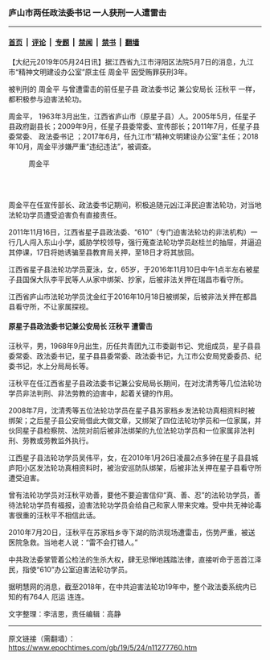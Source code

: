 ### 庐山市两任政法委书记 一人获刑一人遭雷击

---

#### [首页](../../../..?n11277760) &nbsp;|&nbsp; [评论](../../../../../epoch-comment?n11277760) &nbsp;|&nbsp; [专题](../../../../../epoch-special?n11277760) &nbsp;|&nbsp; [禁闻](../../../../../epoch-news?n11277760) &nbsp;|&nbsp; [禁书](../../../../../books?n11277760) &nbsp;|&nbsp; [翻墙](https://github.com/gfw-breaker/nogfw/blob/master/README.md?n11277760)


<div class="post_content" id="artbody" itemprop="articleBody">
 <!-- article content begin -->
 <p>
  【大纪元2019年05月24日讯】据江西省九江市浔阳区法院5月7日的消息，九江市“精神文明建设办公室”原主任
  <ok href="https://www.epochtimes.com/gb/tag/%E5%91%A8%E9%87%91%E5%B9%B3.html">
   周金平
  </ok>
  因受贿罪获刑3年。
 </p>
 <p>
  被判刑的
  <ok href="https://www.epochtimes.com/gb/tag/%E5%91%A8%E9%87%91%E5%B9%B3.html">
   周金平
  </ok>
  与曾遭雷击的前任星子县
  <ok href="https://www.epochtimes.com/gb/tag/%E6%94%BF%E6%B3%95%E5%A7%94%E4%B9%A6%E8%AE%B0.html">
   政法委书记
  </ok>
  兼公安局长
  <ok href="https://www.epochtimes.com/gb/tag/%E6%B1%AA%E7%A7%8B%E5%B9%B3.html">
   汪秋平
  </ok>
  一样，都积极参与迫害法轮功。
 </p>
 <p>
  周金平， 1963年3月出生，江西省庐山市（原星子县）人。2005年5月，任星子县政府副县长；2009年9月，任星子县委常委、宣传部长；2011年7月，任星子县委常委、
  <ok href="https://www.epochtimes.com/gb/tag/%E6%94%BF%E6%B3%95%E5%A7%94%E4%B9%A6%E8%AE%B0.html">
   政法委书记
  </ok>
  ；2017年6月，任九江市“精神文明建设办公室”主任；2018年10月，周金平涉嫌严重“违纪违法”，被调查。
 </p>
 <figure aria-describedby="caption-attachment-11277976" class="wp-caption aligncenter" id="attachment_11277976" style="width: 117px">
  <ok href="https://i.epochtimes.com/assets/uploads/2019/05/1-42.jpg" target="_blank">
   <img alt="" class="wp-image-11277976" src="https://i.epochtimes.com/assets/uploads/2019/05/1-42.jpg"/>
  </ok>
  <br/><figcaption class="wp-caption-text" id="caption-attachment-11277976">
   周金平
  </figcaption><br/>
 </figure><br/>
 <p>
  周金平在任宣传部长、政法委书记期间，积极追随元凶江泽民迫害法轮功，对当地法轮功学员遭受迫害负有直接责任。
 </p>
 <p>
  2011年11月16日，江西省星子县政法委、“610”（专门迫害法轮功的非法机构）一行几人闯入东山小学，威胁学校领导，强行蒐查法轮功学员赵桂兰的抽屉，并逼迫其停课，17日将她诱骗至县教育局关押，至18日才将其放回。
 </p>
 <p>
  江西省星子县法轮功学员夏泳，女，65岁，于2016年11月10日中午1点半左右被星子县国保大队李平民等人从家中绑架、抄家，后被非法关押在瑞昌市看守所。
 </p>
 <p>
  江西省庐山市法轮功学员沈金红于2016年10月18日被绑架，后被非法关押在都昌县看守所，不让家属探视。
 </p>
 <h4>
  <b>
   原星子县政法委书记兼公安局长
   <ok href="https://www.epochtimes.com/gb/tag/%E6%B1%AA%E7%A7%8B%E5%B9%B3.html">
    汪秋平
   </ok>
   遭雷击
  </b>
 </h4>
 <p>
  汪秋平，男，1968年9月出生，历任共青团九江市委副书记、党组成员，星子县县委常委、政法委书记，星子县县委常委、政法委书记，九江市公安局党委委员、纪委书记，水上分局局长等。
 </p>
 <p>
  汪秋平在任江西省星子县政法委书记兼公安局局长期间，在对沈清秀等几位法轮功学员非法判刑、非法劳教的迫害中，起着关键的作用。
 </p>
 <p>
  2008年7月，沈清秀等五位法轮功学员在星子县苏家档乡发法轮功真相资料时被绑架；之后星子县公安局借此大做文章，又绑架了四位法轮功学员和一位家属，并伙同星子县检察院、法院对前后被非法绑架的九位法轮功学员和一位家属非法判刑、劳教或劳教监外执行。
 </p>
 <p>
  江西星子县法轮功学员吴伟平，女，在2010年1月26日凌晨2点多钟在星子县县城庐阳小区发法轮功真相资料时，被治安巡防队绑架，后被非法关押在星子县看守所遭受迫害。
 </p>
 <p>
  曾有法轮功学员对汪秋平劝善，要他不要迫害信仰“真、善、忍”的法轮功学员，善待法轮功学员有福报，迫害法轮功学员会给自己和家人带来灾难。受中共无神论毒害很重的汪秋平不相信此话。
 </p>
 <p>
  2010年7月20日，汪秋平在苏家档乡寺下湖的防洪现场遭雷击，伤势严重，被送医院急救。当地老人说：“雷不会打错人。”
 </p>
 <p>
  中共政法委掌管着公检法的生杀大权，肆无忌惮地践踏法律，直接听命于恶首江泽民，指使“610”办公室迫害法轮功学员。
 </p>
 <p>
  据明慧网的消息，截至2018年，在中共迫害法轮功19年中，整个政法委系统内已知的有764人
  <ok href="https://www.epochtimes.com/gb/tag/%E5%8E%84%E8%BF%90.html">
   厄运
  </ok>
  连连。
 </p>
 <p>
  文字整理：李洁思，责任编辑：高静
 </p>
 <!-- article content end -->
 <div id="below_article_ad">
 </div>
</div>


---

原文链接（需翻墙）：https://www.epochtimes.com/gb/19/5/24/n11277760.htm